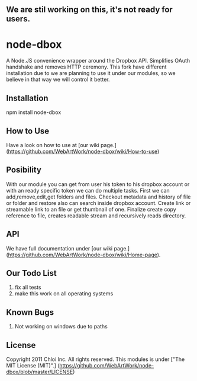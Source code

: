 ## We are stil working on this, it's not ready for users.

# node-dbox

A Node.JS convenience wrapper around the Dropbox API. Simplifies OAuth handshake and removes HTTP ceremony. This fork have different installation due to we are planning to use it under our modules, so we believe in that way we will control it better.

## Installation

npm install node-dbox

## How to Use

Have a look on how to use at [our wiki page.] (https://github.com/WebArtWork/node-dbox/wiki/How-to-use)

## Posibility

With our module you can get from user his token to his dropbox account or with an ready specific token we can do multiple tasks. First we can add,remove,edit,get folders and files. Checkout metadata and history of file or folder and restore also can search inside dropbox account. Create link or streamable link to an file or get thumbnail of one. Finalize create copy reference to file, creates readable stream and recursively reads directory.

## API

We have full documentation under [our wiki page.] (https://github.com/WebArtWork/node-dbox/wiki/Home-page).

## Our Todo List

1) fix all tests<br>
2) make this work on all operating systems<br>

## Known Bugs

1) Not working on windows due to paths

## License

Copyright 2011 Chloi Inc. All rights reserved. This modules is under ["The MIT License (MIT)".] (https://github.com/WebArtWork/node-dbox/blob/master/LICENSE)

